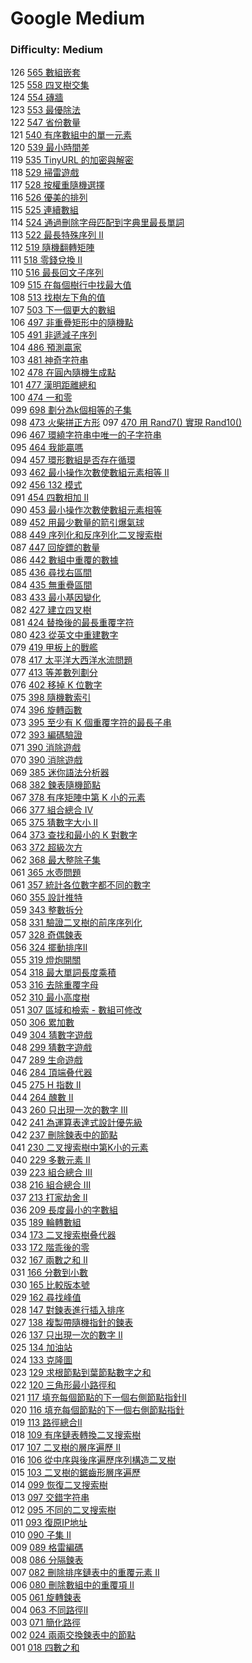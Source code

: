 # Google Medium

### Difficulty: Medium

126 [565 數組嵌套](./Google/565.md)  
125 [558 四叉樹交集](./Google/558.md)  
124 [554 磚牆](./Google/554.md)  
123 [553 最優除法](./Google/553.md)  
122 [547 省份數量](./Google/547.md)  
121 [540 有序數組中的單一元素](./Google/540.md)  
120 [539 最小時間差](./Google/539.md)  
119 [535 TinyURL 的加密與解密](./Google/535.md)  
118 [529 掃雷遊戲](./Google/529.md)  
117 [528 按權重隨機選擇](./Google/528.md)  
116 [526 優美的排列](./Google/526.md)  
115 [525 連續數組](./Google/525.md)  
114 [524 通過刪除字母匹配到字典里最長單詞](./Google/524.md)  
113 [522 最長特殊序列 II](./Google/522.md)  
112 [519 隨機翻轉矩陣](./Google/519.md)  
111 [518 零錢兌換 II](./Google/518.md)  
110 [516 最長回文子序列](./Google/516.md)  
109 [515 在每個樹行中找最大值](./Google/515.md)  
108 [513 找樹左下角的值](./Google/513.md)  
107 [503 下一個更大的數組](./Google/503.md)  
106 [497 非重疊矩形中的隨機點](./Google/497.md)  
105 [491 非遞減子序列](./Google/491.md)  
104 [486 預測贏家](./Google/486.md)  
103 [481 神奇字符串](./Google/481.md)  
102 [478 在圓內隨機生成點](./Google/478.md)  
101 [477 漢明距離總和](./Google/477.md)  
100 [474 一和零](./Google/474.md)  
099 [698 劃分為k個相等的子集](./Google/698.md)  
098 [473 火柴拼正方形](./Google/473.md)
097 [470 用 Rand7() 實現 Rand10()](./Google/470.md)  
096 [467 環繞字符串中唯一的子字符串](./Google/467.md)  
095 [464 我能贏嗎](./Google/464.md)  
094 [457 環形數組是否存在循環](./Google/457.md)  
093 [462 最小操作次數使數組元素相等 II](./Google/462.md)  
092 [456 132 模式](./Google/456.md)  
091 [454 四數相加 II](./Google/454.md)  
090 [453 最小操作次數使數組元素相等](./Google/453.md)  
089 [452 用最少數量的箭引爆氣球](./Google/452.md)  
088 [449 序列化和反序列化二叉搜索樹](./Google/449.md)  
087 [447 回旋鏢的數量](./Google/447.md)  
086 [442 數組中重覆的數據](./Google/442.md)  
085 [436 尋找右區間](./Google/436.md)  
084 [435 無重疊區間](./Google/435.md)   
083 [433 最小基因變化](./Google/433.md)   
082 [427 建立四叉樹](./Google/427.md)  
081 [424 替換後的最長重覆字符](./Google/424.md)   
080 [423 從英文中重建數字](./Google/423.md)   
079 [419 甲板上的戰艦](./Google/419.md)   
078 [417 太平洋大西洋水流問題](./Google/417.md)   
077 [413 等差數列劃分](./Google/413.md)   
076 [402 移掉 K 位數字](./Google/402.md)   
075 [398 隨機數索引](./Google/398.md)  
074 [396 旋轉函數](./Google/396.md)  
073 [395 至少有 K 個重覆字符的最長子串](./Google/395.md)  
072 [393 編碼驗證](./Google/393.md)  
071 [390 消除遊戲](./Google/390.md)   
070 [390 消除遊戲](./Google/390.md)   
069 [385 迷你語法分析器](./Google/385.md)   
068 [382 鍊表隨機節點](./Google/382.md)   
067 [378 有序矩陣中第 K 小的元素](./Google/378.md)   
066 [377 組合總合 IV](./Google/377.md)   
065 [375 猜數字大小 II](./Google/375.md)   
064 [373 查找和最小的 K 對數字](./Google/373.md)   
063 [372 超級次方](./Google/372.md)   
062 [368 最大整除子集](./Google/368.md)   
061 [365 水壺問題](./Google/365.md)   
061 [357 統計各位數字都不同的數字](./Google/357.md)   
060 [355 設計推特](./Google/355.md)   
059 [343 整數拆分](./Google/343.md)  
058 [331 驗證二叉樹的前序序列化](./Google/328.md)  
057 [328 奇偶鍊表](./Google/328.md)  
056 [324 擺動排序II](./Google/324.md)  
055 [319 燈炮開關](./Google/319.md)  
054 [318 最大單詞長度乘積](./Google/318.md)  
053 [316 去除重覆字母](./Google/316.md)  
052 [310 最小高度樹](./Google/310.md)  
051 [307 區域和檢索 - 數組可修改](./Google/307.md)  
050 [306 累加數](./Google/306.md)  
049 [304 猜數字遊戲](./Google/299.md)  
048 [299 猜數字遊戲](./Google/299.md)  
047 [289 生命遊戲](./Google/289.md)  
046 [284 頂端叠代器](./Google/284.md)  
045 [275 H 指数 II](./Google/275.md)   
044 [264 醜數 II](./Google/264.md)   
043 [260 只出現一次的數字 III](./Google/260.md)   
042 [241 為運算表達式設計優先級](./Google/241.md)   
042 [237 刪除鍊表中的節點](./Google/237.md)   
041 [230 二叉搜索樹中第K小的元素](./Google/230.md)   
040 [229 多數元素 II](./Google/229.md)   
039 [223 組合總合 III](./Google/223.md)   
038 [216 組合總合 III](./Google/216.md)   
037 [213 打家劫舍 II](./Google/213.md)   
036 [209 長度最小的字數組](./Google/209.md)   
035 [189 輪轉數組](./Google/189.md)   
034 [173 二叉搜索樹叠代器](./Google/173.md)  
033 [172 階乖後的零](./Google/172.md)  
032 [167 兩數之和 II](./Google/167.md)  
031 [166 分數到小數](./Google/166.md)  
030 [165 比較版本號](./Google/165.md)   
029 [162 尋找峰值](./Google/162.md)   
028 [147 對鍊表進行插入排序](./Google/147.md)   
027 [138 複製帶隨機指針的鍊表](./Google/138.md)  
026 [137 只出現一次的數字 II](./Google/137.md)  
025 [134 加油站](./Google/134.md)  
024 [133 克隆圖](./Google/133.md)  
023 [129 求根節點到葉節點數字之和](./Google/129.md)  
022 [120 三角形最小路徑和](./Google/120.md)  
021 [117 填充每個節點的下一個右側節點指針II](./Google/117.md)  
020 [116 填充每個節點的下一個右側節點指針](./Google/116.md)  
019 [113 路徑總合II](./Google/113.md)  
018 [109 有序鏈表轉換二叉搜索樹](./Google/109.md)  
017 [107 二叉樹的層序遍歷 II](./Google/107.md)  
016 [106 從中序與後序遍歷序列構造二叉樹](./Google/106.md)  
015 [103 二叉樹的鋸齒形層序遍歷](./Google/103.md)  
014 [099 恢復二叉搜索樹](./Google/099.md)  
013 [097 交錯字符串](./Google/097.md)  
012 [095 不同的二叉搜索樹](./Google/095.md)  
011 [093 復原IP地址](./Google/093.md)  
010 [090 子集 II](./Google/090.md)  
009 [089 格雷編碼](./Google/089.md)  
008 [086 分隔鍊表](./Google/086.md)  
007 [082 刪除排序鏈表中的重覆元素 II](./Google/082.md)  
006 [080 刪除數組中的重覆項 II](./Google/080.md)  
005 [061 旋轉鍊表](./Google/061.md)  
004 [063 不同路徑II](./Google/063.md)  
003 [071 簡化路徑](./Google/071.md)  
002 [024 兩兩交換鍊表中的節點](./Google/024.md)  
001 [018 四數之和](./Google/018.md)  